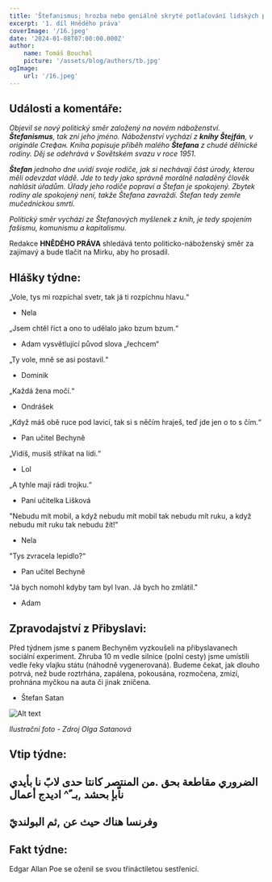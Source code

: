 ```yaml
---
title: 'Štefanismus; hrozba nebo geniálně skryté potlačování lidských práv?'
excerpt: '1. díl Hnědého práva'
coverImage: '/16.jpeg'
date: '2024-01-08T07:00:00.000Z'
author:
    name: Tomáš Bouchal
    picture: '/assets/blog/authors/tb.jpg'
ogImage:
    url: '/16.jpeg'
---
```

## **Události a komentáře:**

*Objevil se nový politický směr založený na novém náboženství.
**Štefanismus**, tak zní jeho jméno. Náboženství vychází z **knihy Štejfán**,
v originále Стефан. Kniha popisuje příběh malého **Štefana** z chudé dělnické
rodiny. Děj se odehrává v Sovětském svazu v roce 1951.*

***Štefan** jednoho dne uvidí svoje rodiče, jak si nechávají část úrody, kterou
měli odevzdat vládě. Jde to tedy jako správně morálně naladěný člověk
nahlásit úřadům. Úřady jeho rodiče popraví a Štefan je spokojený. Zbytek
rodiny ale spokojený není, takže Štefana zavraždí. Štefan tedy zemře
mučednickou smrtí.*

*Politický směr vychází ze Štefanových myšlenek z knih, je tedy spojením
fašismu, komunismu a kapitalismu.*

Redakce **HNĚDÉHO PRÁVA** shledává tento politicko-náboženský směr za
zajímavý a bude tlačit na Mirku, aby ho prosadil.

## **Hlášky týdne:**

„Vole, tys mi rozpíchal svetr, tak já ti rozpíchnu hlavu.“

- Nela

„Jsem chtěl říct a ono to udělalo jako bzum bzum.“

- Adam vysvětlující původ slova „řechcem“

„Ty vole, mně se asi postavil.“

- Dominik

„Každá žena močí.“

- Ondrášek

„Když máš obě ruce pod lavicí, tak si s něčím hraješ, teď jde jen o to s čím.“

- Pan učitel Bechyně

„Vidíš, musíš stříkat na lidi.“

- Lol

„A tyhle mají rádi trojku.“

- Paní učitelka Lišková

"Nebudu mít mobil, a když nebudu mít mobil tak nebudu mít ruku, a když
nebudu mít ruku tak nebudu žít!"

- Nela

"Tys zvracela lepidlo?“

- Pan učitel Bechyně

"Já bych nomohl kdyby tam byl Ivan. Já bych ho zmlátil."

- Adam

## **Zpravodajství z Přibyslavi:**

Před týdnem jsme s panem Bechyněm vyzkoušeli na přibyslavanech sociální experiment. Zhruba 10 m vedle silnice (polní cesty) jsme umístili vedle řeky vlajku státu (náhodně vygenerovaná). Budeme čekat, jak dlouho potrvá, než bude roztrhána, zapálena, pokousána, rozmočena, zmizí, prohnána myčkou na auta či jinak zničena.

- Štefan Satan

![Alt text](../ilufot16.png)

*Ilustrační foto - Zdroj Olga Satanová*
## **Vtip týdne:**

## الضروري مقاطعة بحق .من المنتصر كانتا حدى لابً نا بأيدي ناّبإ بحشد ,بـ ً^ اديدج أعمال

## **وفرنسا هناك حيث عن ,ثم البولنديً**

## **Fakt týdne:**

Edgar Allan Poe se oženil se svou třináctiletou sestřenicí.
